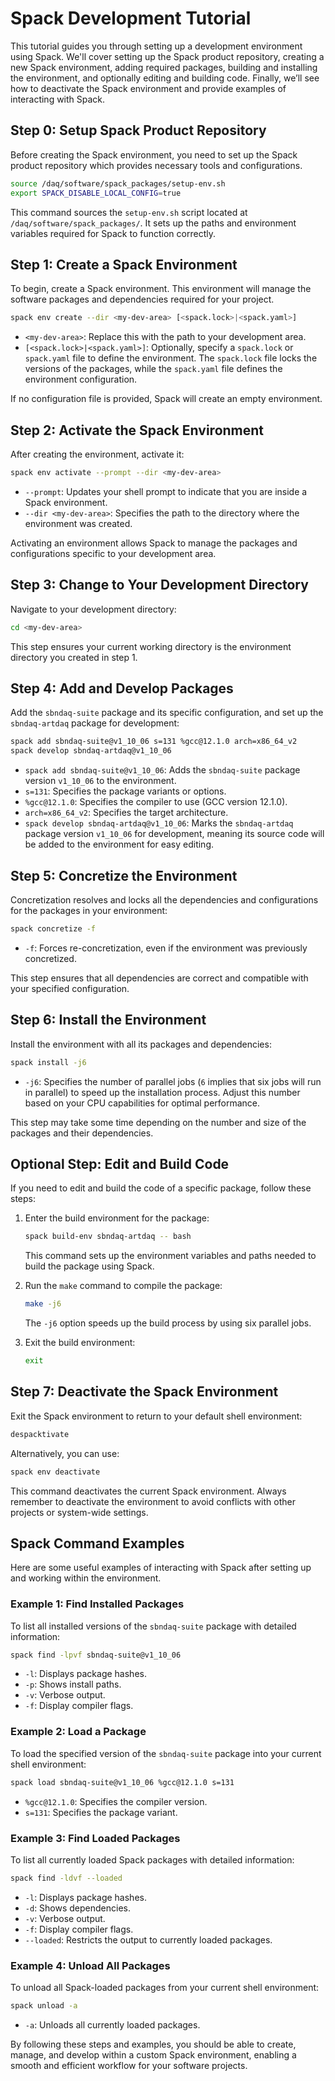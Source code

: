 # Spack Development Tutorial

This tutorial guides you through setting up a development environment using Spack. We'll cover setting up the Spack product repository, creating a new Spack environment, adding required packages, building and installing the environment, and optionally editing and building code. Finally, we’ll see how to deactivate the Spack environment and provide examples of interacting with Spack.

## Step 0: Setup Spack Product Repository

Before creating the Spack environment, you need to set up the Spack product repository which provides necessary tools and configurations.

```sh
source /daq/software/spack_packages/setup-env.sh
export SPACK_DISABLE_LOCAL_CONFIG=true
```

This command sources the `setup-env.sh` script located at `/daq/software/spack_packages/`. It sets up the paths and environment variables required for Spack to function correctly.

## Step 1: Create a Spack Environment

To begin, create a Spack environment. This environment will manage the software packages and dependencies required for your project.

```sh
spack env create --dir <my-dev-area> [<spack.lock>|<spack.yaml>]
```

- `<my-dev-area>`: Replace this with the path to your development area.
- `[<spack.lock>|<spack.yaml>]`: Optionally, specify a `spack.lock` or `spack.yaml` file to define the environment. The `spack.lock` file locks the versions of the packages, while the `spack.yaml` file defines the environment configuration.

If no configuration file is provided, Spack will create an empty environment.

## Step 2: Activate the Spack Environment

After creating the environment, activate it:

```sh
spack env activate --prompt --dir <my-dev-area>
```

- `--prompt`: Updates your shell prompt to indicate that you are inside a Spack environment.
- `--dir <my-dev-area>`: Specifies the path to the directory where the environment was created.

Activating an environment allows Spack to manage the packages and configurations specific to your development area.

## Step 3: Change to Your Development Directory

Navigate to your development directory:

```sh
cd <my-dev-area>
```

This step ensures your current working directory is the environment directory you created in step 1.

## Step 4: Add and Develop Packages

Add the `sbndaq-suite` package and its specific configuration, and set up the `sbndaq-artdaq` package for development:

```sh
spack add sbndaq-suite@v1_10_06 s=131 %gcc@12.1.0 arch=x86_64_v2
spack develop sbndaq-artdaq@v1_10_06
```

- `spack add sbndaq-suite@v1_10_06`: Adds the `sbndaq-suite` package version `v1_10_06` to the environment.
- `s=131`: Specifies the package variants or options.
- `%gcc@12.1.0`: Specifies the compiler to use (GCC version 12.1.0).
- `arch=x86_64_v2`: Specifies the target architecture.
- `spack develop sbndaq-artdaq@v1_10_06`: Marks the `sbndaq-artdaq` package version `v1_10_06` for development, meaning its source code will be added to the environment for easy editing.

## Step 5: Concretize the Environment

Concretization resolves and locks all the dependencies and configurations for the packages in your environment:

```sh
spack concretize -f
```

- `-f`: Forces re-concretization, even if the environment was previously concretized.

This step ensures that all dependencies are correct and compatible with your specified configuration.

## Step 6: Install the Environment

Install the environment with all its packages and dependencies:

```sh
spack install -j6
```

- `-j6`: Specifies the number of parallel jobs (`6` implies that six jobs will run in parallel) to speed up the installation process. Adjust this number based on your CPU capabilities for optimal performance.

This step may take some time depending on the number and size of the packages and their dependencies.

## Optional Step: Edit and Build Code

If you need to edit and build the code of a specific package, follow these steps:

1. Enter the build environment for the package:

    ```sh
    spack build-env sbndaq-artdaq -- bash
    ```

    This command sets up the environment variables and paths needed to build the package using Spack.

2. Run the `make` command to compile the package:

    ```sh
    make -j6
    ```

    The `-j6` option speeds up the build process by using six parallel jobs.

3. Exit the build environment:

    ```sh
    exit
    ```

## Step 7: Deactivate the Spack Environment

Exit the Spack environment to return to your default shell environment:

```sh
despacktivate
```

Alternatively, you can use:

```sh
spack env deactivate
```

This command deactivates the current Spack environment. Always remember to deactivate the environment to avoid conflicts with other projects or system-wide settings.

## Spack Command Examples

Here are some useful examples of interacting with Spack after setting up and working within the environment.

### Example 1: Find Installed Packages

To list all installed versions of the `sbndaq-suite` package with detailed information:

```sh
spack find -lpvf sbndaq-suite@v1_10_06
```

- `-l`: Displays package hashes.
- `-p`: Shows install paths.
- `-v`: Verbose output.
- `-f`: Display compiler flags.

### Example 2: Load a Package

To load the specified version of the `sbndaq-suite` package into your current shell environment:

```sh
spack load sbndaq-suite@v1_10_06 %gcc@12.1.0 s=131
```

- `%gcc@12.1.0`: Specifies the compiler version.
- `s=131`: Specifies the package variant.

### Example 3: Find Loaded Packages

To list all currently loaded Spack packages with detailed information:

```sh
spack find -ldvf --loaded
```

- `-l`: Displays package hashes.
- `-d`: Shows dependencies.
- `-v`: Verbose output.
- `-f`: Display compiler flags.
- `--loaded`: Restricts the output to currently loaded packages.

### Example 4: Unload All Packages

To unload all Spack-loaded packages from your current shell environment:

```sh
spack unload -a
```

- `-a`: Unloads all currently loaded packages.

By following these steps and examples, you should be able to create, manage, and develop within a custom Spack environment, enabling a smooth and efficient workflow for your software projects.
